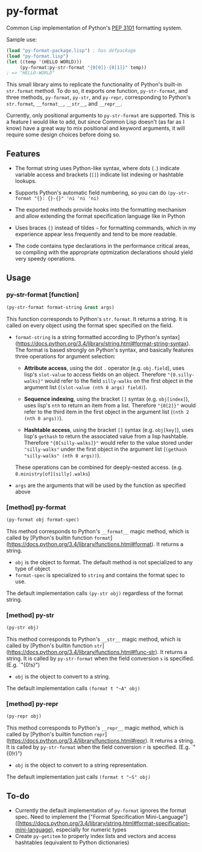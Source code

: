 py-format
=========

Common Lisp implementation of Python's
[PEP 3101](http://legacy.python.org/dev/peps/pep-3101/) formatting
system.

Sample use:

```lisp
(load "py-format-package.lisp") ; has defpackage
(load "py-format.lisp")
(let ((temp '(HELLO WORLD)))
     (py-format:py-str-format "{0[0]}-{0[1]}" temp))
; => "HELLO-WORLD"
```

This small library aims to replicate the functionality of Python's
built-in `str.format` method. To do so, it exports one function,
`py-str-format`, and three methods, `py-format`, `py-str`, and
`py-repr`, corresponding to Python's `str.format`, `__format__`,
`__str__`, and `__repr__`.

Currently, only positional arguments to `py-str-format` are
supported. This is a feature I would like to add, but since Common
Lisp doesn't (as far as I know) have a great way to mix positional and
keyword arguments, it will require some design choices before doing
so.

## Features

* The format string uses Python-like syntax, where dots (`.`) indicate
  variable access and brackets (`[]`) indicate list indexing or
  hashtable lookups.

* Supports Python's automatic field numbering, so you can do
  `(py-str-format "{}: {}-{}" 'ni 'ni 'ni)`

* The exported methods provide hooks into the formatting mechanism and
  allow extending the format specification language like in Python

* Uses braces `{}` instead of tildes `~` for formatting commands,
  which in my experience appear less frequently and tend to be more
  readable.

* The code contains type declarations in the performance critical
  areas, so compiling with the appropriate optmization declarations
  should yield very speedy operations.


## Usage

### py-str-format [function]

```lisp
(py-str-format format-string &rest args)
```

This function corresponds to Python's `str.format`. It returns a
string. It is called on every object using the format spec specified
on the field.

* `format-string` is a string formatted according to [Python's syntax]
  (https://docs.python.org/3.4/library/string.html#format-string-syntax).
  The format is based strongly on Python's syntax, and basically
  features three operations for argument selection:

  * **Attribute access**, using the dot `.` operator
    (e.g. `obj.field`), uses lisp's `slot-value` to access fields on
    an object. Therefore `"{0.silly-walks}"` would refer to the field
    `silly-walks` on the first object in the argument list
    (`(slot-value (nth 0 args) field)`).

  * **Sequence indexing**, using the bracket `[]` syntax (e.g.
    `obj[index]`), uses lisp's `nth` to return an item from a list.
    Therefore `"{0[2]}"` would refer to the third item in the first
    object in the argument list (`(nth 2 (nth 0 args))`).

  * **Hashtable access**, using the bracket `[]` syntax (e.g.
    `obj[key]`), uses lisp's `gethash` to return the associated value
    from a lisp hashtable. Therefore `"{0[silly-walks]}"` would refer
    to the value stored under `"silly-walks"` under the first object
    in the argument list (`(gethash "silly-walks" (nth 0 args))`).

  These operations can be combined for deeply-nested access. (e.g.
  `0.ministry[of][silly].walks`)

* `args` are the arguments that will be used by the function as
  specified above

### [method] py-format

```lisp
(py-format obj format-spec)
```

This method corresponds to Python's `__format__` magic method, which
is called by [Python's builtin function `format`]
(https://docs.python.org/3.4/library/functions.html#format).  It
returns a string.

* `obj` is the object to format. The default method is not specialized
  to any type of object
* `format-spec` is specialized to `string` and contains the format
  spec to use.

The default implementation calls `(py-str obj)` regardless of the
format string.


### [method] py-str

```lisp
(py-str obj)
```

This method corresponds to Python's `__str__` magic method, which is
called by [Python's builtin function `str`]
(https://docs.python.org/3.4/library/functions.html#func-str). It
returns a string. It is called by `py-str-format` when the field
conversion `s` is specified. (E.g. `"{0!s}")

* `obj` is the object to convert to a string.

The default implementation calls `(format t "~A" obj)`


### [method] py-repr

```lisp
(py-repr obj)
```

This method corresponds to Python's `__repr__` magic method, which is
called by [Python's builtin function `repr`]
(https://docs.python.org/3.4/library/functions.html#repr). It
returns a string. It is called by `py-str-format` when the field
conversion `r` is specified. (E.g. `"{0!r}")

* `obj` is the object to convert to a string representation.

The default implementation just calls `(format t "~S" obj)`


## To-do

* Currently the default implementation of `py-format` ignores the
  format spec. Need to implement the ["Format Specification
  Mini-Language"]
  ([https://docs.python.org/3.4/library/string.html#format-specification-mini-language),
  especially for numeric types
* Create `py-getitem` to properly index lists and vectors and access
  hashtables (equivalent to Python dictionaries)
